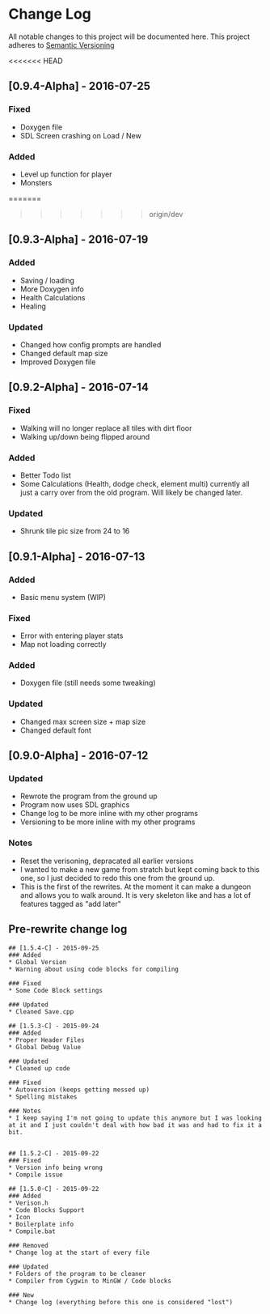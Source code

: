 # Change Log

All notable changes to this project will be documented here.
This project adheres to [Semantic Versioning](http://semver.org/)


<<<<<<< HEAD
## [0.9.4-Alpha] - 2016-07-25
### Fixed
* Doxygen file
* SDL Screen crashing on Load / New 

### Added
* Level up function for player
* Monsters


=======
>>>>>>> origin/dev
## [0.9.3-Alpha] - 2016-07-19
### Added
* Saving / loading
* More Doxygen info
* Health Calculations
* Healing

### Updated
* Changed how config prompts are handled
* Changed default map size
* Improved Doxygen file


## [0.9.2-Alpha] - 2016-07-14
### Fixed
* Walking will no longer replace all tiles with dirt floor
* Walking up/down being flipped around

### Added
* Better Todo list
* Some Calculations (Health, dodge check, element multi) currently all just a carry over from the old program. Will likely be changed later.

### Updated
* Shrunk tile pic size from 24 to 16


## [0.9.1-Alpha] - 2016-07-13
### Added
* Basic menu system (WIP)

### Fixed
* Error with entering player stats
* Map not loading correctly

### Added
* Doxygen file (still needs some tweaking)

### Updated
* Changed max screen size + map size
* Changed default font

## [0.9.0-Alpha] - 2016-07-12
### Updated
* Rewrote the program from the ground up
* Program now uses SDL graphics
* Change log to be more inline with my other programs
* Versioning to be more inline with my other programs

### Notes
* Reset the verisoning, depracated all earlier versions
* I wanted to make a new game from stratch but kept coming back to this one, so I just decided to redo this one from the ground up.
* This is the first of the rewrites. At the moment it can make a dungeon and allows you to walk around. It is very skeleton like and has a lot of features tagged as "add later"

## Pre-rewrite change log
```
## [1.5.4-C] - 2015-09-25
### Added
* Global Version
* Warning about using code blocks for compiling

### Fixed
* Some Code Block settings

### Updated
* Cleaned Save.cpp

## [1.5.3-C] - 2015-09-24
### Added
* Proper Header Files
* Global Debug Value

### Updated
* Cleaned up code

### Fixed
* Autoversion (keeps getting messed up)
* Spelling mistakes

### Notes
* I keep saying I'm not going to update this anymore but I was looking at it and I just couldn't deal with how bad it was and had to fix it a bit.


## [1.5.2-C] - 2015-09-22
### Fixed
* Version info being wrong
* Compile issue

## [1.5.0-C] - 2015-09-22
### Added
* Verison.h 
* Code Blocks Support
* Icon
* Boilerplate info
* Compile.bat

### Removed
* Change log at the start of every file

### Updated
* Folders of the program to be cleaner
* Compiler from Cygwin to MinGW / Code blocks

### New
* Change log (everything before this one is considered "lost")
```
